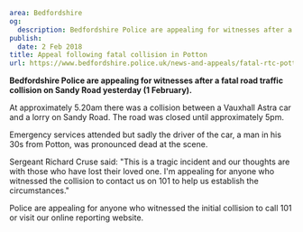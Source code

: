 ```yaml
area: Bedfordshire
og:
  description: Bedfordshire Police are appealing for witnesses after a fatal road traffic collision on Sandy Road yesterday (1 February).
publish:
  date: 2 Feb 2018
title: Appeal following fatal collision in Potton
url: https://www.bedfordshire.police.uk/news-and-appeals/fatal-rtc-potton-feb18
```

**Bedfordshire Police are appealing for witnesses after a fatal road traffic collision on Sandy Road yesterday (1 February).**

At approximately 5.20am there was a collision between a Vauxhall Astra car and a lorry on Sandy Road. The road was closed until approximately 5pm.

Emergency services attended but sadly the driver of the car, a man in his 30s from Potton, was pronounced dead at the scene.

Sergeant Richard Cruse said: "This is a tragic incident and our thoughts are with those who have lost their loved one. I'm appealing for anyone who witnessed the collision to contact us on 101 to help us establish the circumstances."

Police are appealing for anyone who witnessed the initial collision to call 101 or visit our online reporting website.
